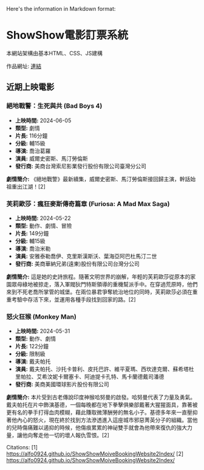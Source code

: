 Here's the information in Markdown format:

# ShowShow電影訂票系統

本網站架構由基本HTML、CSS、JS建構

作品網址: [連結](https://alfo0924.github.io/ShowShowMoiveBookingWebsite2Index/)

## 近期上映電影

### 絕地戰警：生死與共 (Bad Boys 4)

- **上映時間:** 2024-06-05
- **類型:** 劇情
- **片長:** 116分鐘
- **分級:** 輔15級
- **導演:** 喬治葛羅
- **演員:** 威爾史密斯、馬汀勞倫斯
- **發行商:** 美商台灣索尼影業發行股份有限公司臺灣分公司

**劇情簡介:** 《絕地戰警》最新續集，威爾史密斯、馬汀勞倫斯接回歸主演，幹話始祖重出江湖！[2]

### 芙莉歐莎：瘋狂麥斯傳奇篇章 (Furiosa: A Mad Max Saga)

- **上映時間:** 2024-05-22
- **類型:** 動作、劇情、冒險
- **片長:** 149分鐘
- **分級:** 輔15級
- **導演:** 喬治米勒
- **演員:** 安雅泰勒喬伊、克里斯漢斯沃、葉海亞阿巴杜馬汀二世
- **發行商:** 美商華納兄弟(遠東)股份有限公司台灣分公司

**劇情簡介:** 這是她的史詩旅程。隨著文明世界的崩解，年輕的芙莉歐莎從原本的家園眾母綠地被掠走，落入軍閥狄門特斯領導的重機幫派手中。在穿過荒原時，他們來到不死老喬所掌管的城堡。在兩位暴君爭奪統治地位的同時，芙莉歐莎必須在重重考驗中存活下來，並運用各種手段找到回家的路。[2]

### 怒火狂猴 (Monkey Man)

- **上映時間:** 2024-05-31
- **類型:** 動作、劇情
- **片長:** 122分鐘
- **分級:** 限制級
- **導演:** 戴夫帕托
- **演員:** 戴夫帕托、沙托卡普利、皮托巴許、維平夏瑪、西坎達克爾、蘇希塔杜里帕拉、艾希汶妮卡爾塞卡、阿迪提卡孔特、馬卡蘭德戴司潘德
- **發行商:** 美商美國環球影片股份有限公司

**劇情簡介:** 本片受到古老傳說印度神猴哈努曼的啟發。哈努曼代表了力量及勇氣。戴夫帕托在片中飾演基德，一個每晚都在地下拳擊俱樂部戴著大猩猩面具，靠著被更有名的拳手打得血肉模糊，藉此賺取微薄酬勞的無名小子。基德多年來一直壓抑著他內心的怒火，現在終於找到方法滲透進入這座城市邪惡菁英分子的組織。當他的兒時傷痛難以遏抑的時候，他傷痕累累的神祕雙手就會為他帶來復仇的強大力量，讓他向奪走他一切的壞人報仇雪恨。[2]

Citations:
[1] https://alfo0924.github.io/ShowShowMoiveBookingWebsite2Index/
[2] https://alfo0924.github.io/ShowShowMoiveBookingWebsite2Index/
